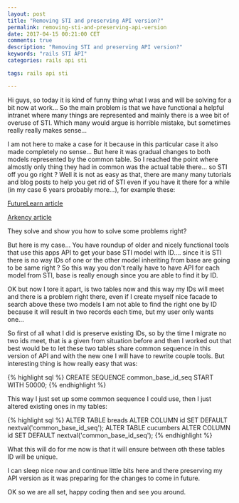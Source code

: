 ```yaml
---
layout: post
title: "Removing STI and preserving API version?"
permalink: removing-sti-and-preserving-api-version
date: 2017-04-15 00:21:00 CET
comments: true
description: "Removing STI and preserving API version?"
keywords: "rails STI API"
categories: rails api sti

tags: rails api sti

---
```



Hi guys, so today it is kind of funny thing what I was and will be solving for a bit now at work...
So the main problem is that we have functional a helpful intranet where many things are represented and mainly there is a wee bit of overuse of STI. Which many would argue is horrible mistake, but sometimes really really makes sense...

I am not here to make a case for it because in this particular case it also made completely no sense... But here it was gradual changes to both models represented by the common table. So I reached the point where almostly only thing they had in common was the actual table there... so STI off you go right ? Well it is not as easy as that, there are many many tutorials and blog posts to help you get rid of STI even if you have it there for a while (in my case 6 years probably more...), for example these:

[FutureLearn article](https://about.futurelearn.com/blog/refactoring-rails-sti/)

[Arkency article](http://blog.arkency.com/2013/07/sti/)

They solve and show you how to solve some problems right?

But here is my case... You have roundup of older and nicely functional tools that use this apps API to get your base STI model with ID.... since it is STI there is no way IDs of one or the other model inheriting from base are going to be same right ? So this way you don't really have to have API for each model from STI, base is really enough since you are able to find it by ID.

OK but now I tore it apart, is two tables now and this way my IDs will meet and there is a problem right there, even if I create myself nice facade to search above these two models I am not able to find the right one by ID because it will result in two records each time, but my user only wants one...

So first of all what I did is preserve existing IDs, so by the time I migrate no two ids meet, that is a given from situation before and then I worked out that best would be to let these two tables share common sequence in this version of API and with the new one I will have to rewrite couple tools. But interesting thing is how really easy that was:

{% highlight sql %}
CREATE SEQUENCE common_base_id_seq START WITH 50000;
{% endhighlight %}

This way I just set up some common sequence I could use, then I just altered existing ones in my tables:

{% highlight sql %}
ALTER TABLE breads ALTER COLUMN id SET DEFAULT nextval('common_base_id_seq');
ALTER TABLE cucumbers ALTER COLUMN id SET DEFAULT nextval('common_base_id_seq');
{% endhighlight %}

What this will do for me now is that it will ensure between oth these tables ID will be unique.

I can sleep nice now and continue little bits here and there preserving my API version as it was preparing for the changes to come in future.

OK so we are all set, happy coding then and see you around.
